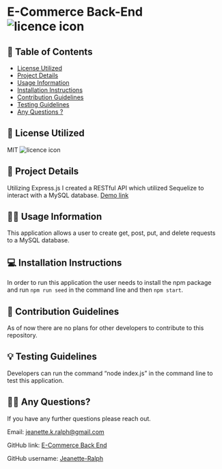 # E-Commerce Back-End ![licence icon](https://img.shields.io/badge/License-MIT-lavender.svg)

## 📝 Table of Contents
* [License Utilized](#license-utilized)
* [Project Details](#project-details)
* [Usage Information](#usage-information)
* [Installation Instructions](#installation-instructions)
* [Contribution Guidelines](#contribution-guidelines)
* [Testing Guidelines](#testing-guidelines)
* [Any Questions ?](#any-questions)

## 🔑 License Utilized
MIT ![licence icon](https://img.shields.io/badge/License-MIT-lavender.svg)

## 🚀 Project Details
Utilizing Express.js I created a RESTful API which utilized Sequelize to interact with a MySQL database. [Demo link](https://drive.google.com/file/d/1qX0IVQUSzBtvGgRdSvmgfazaIpJhSIX9/view)

## 👩‍💻 Usage Information
This application allows a user to create get, post, put, and delete requests to a MySQL database.

## 💻 Installation Instructions
In order to run this application the user needs to install the npm package and run ```npm run seed``` in the command line and then ```npm start```.

## 🤝 Contribution Guidelines
As of now there are no plans for other developers to contribute to this repository.

## 💡 Testing Guidelines
Developers can run the command “node index.js” in the command line to test this application. 

## 🙋‍♀️ Any Questions?

If you have any further questions please reach out.

Email: jeanette.k.ralph@gmail.com 

GitHub link: [E-Commerce Back End](https://github.com/Jeanette-Ralph/E-Commerce-Back-End)

GitHub username: [Jeanette-Ralph ](https://github.com/Jeanette-Ralph)